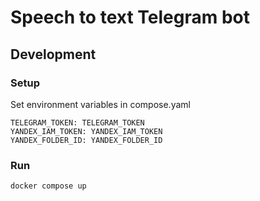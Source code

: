 # Speech to text Telegram bot

## Development
### Setup
Set environment variables in compose.yaml
```
TELEGRAM_TOKEN: TELEGRAM_TOKEN
YANDEX_IAM_TOKEN: YANDEX_IAM_TOKEN
YANDEX_FOLDER_ID: YANDEX_FOLDER_ID
```

### Run

```bash
docker compose up
```
